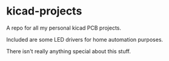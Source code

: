 # kicad-projects

A repo for all my personal kicad PCB projects.

Included are some LED drivers for home automation purposes.

There isn't really anything special about this stuff.
